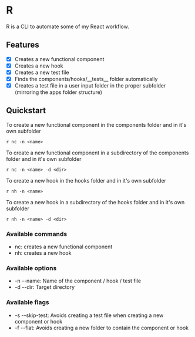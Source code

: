 # R

R is a CLI to automate some of my React workflow.

## Features

- [x] Creates a new functional component
- [x] Creates a new hook
- [x] Creates a new test file
- [x] Finds the components/hooks/\_\_tests\_\_ folder automatically
- [x] Creates a test file in a user input folder in the proper subfolder (mirroring the apps folder structure)

## Quickstart

To create a new functional component in the components folder and in it's own subfolder

```
r nc -n <name>
```

To create a new functional component in a subdirectory of the components folder and in it's own subfolder

```
r nc -n <name> -d <dir>
```

To create a new hook in the hooks folder and in it's own subfolder

```
r nh -n <name>
```

To create a new hook in a subdirectory of the hooks folder and in it's own subfolder

```
r nh -n <name> -d <dir>
```

### Available commands

- nc: creates a new functional component
- nh: creates a new hook

### Available options

- -n --name: Name of the component / hook / test file
- -d --dir: Target directory

### Available flags

- -s --skip-test: Avoids creating a test file when creating a new component or hook
- -f --flat: Avoids creating a new folder to contain the component or hook
